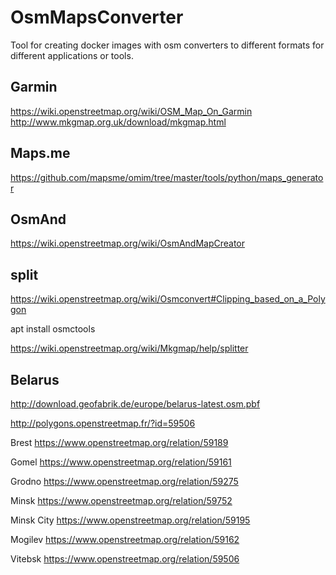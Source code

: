 # OsmMapsConverter

Tool for creating docker images with osm converters to different formats for different applications or tools.

## Garmin

https://wiki.openstreetmap.org/wiki/OSM_Map_On_Garmin
http://www.mkgmap.org.uk/download/mkgmap.html


## Maps.me 

https://github.com/mapsme/omim/tree/master/tools/python/maps_generator

## OsmAnd

https://wiki.openstreetmap.org/wiki/OsmAndMapCreator


## split
https://wiki.openstreetmap.org/wiki/Osmconvert#Clipping_based_on_a_Polygon

apt install osmctools

https://wiki.openstreetmap.org/wiki/Mkgmap/help/splitter

## Belarus

http://download.geofabrik.de/europe/belarus-latest.osm.pbf

http://polygons.openstreetmap.fr/?id=59506

Brest   https://www.openstreetmap.org/relation/59189

Gomel   https://www.openstreetmap.org/relation/59161

Grodno  https://www.openstreetmap.org/relation/59275

Minsk   https://www.openstreetmap.org/relation/59752

Minsk City https://www.openstreetmap.org/relation/59195

Mogilev https://www.openstreetmap.org/relation/59162

Vitebsk https://www.openstreetmap.org/relation/59506